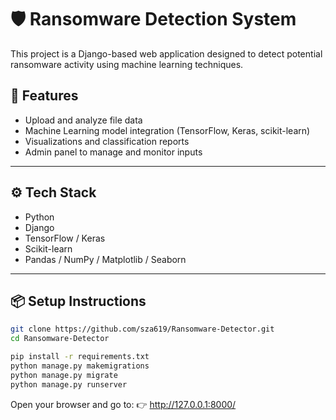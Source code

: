 # 🛡️ Ransomware Detection System

This project is a Django-based web application designed to detect potential ransomware activity using machine learning techniques.

## 🚀 Features

- Upload and analyze file data
- Machine Learning model integration (TensorFlow, Keras, scikit-learn)
- Visualizations and classification reports
- Admin panel to manage and monitor inputs

---

## ⚙️ Tech Stack

- Python
- Django
- TensorFlow / Keras
- Scikit-learn
- Pandas / NumPy / Matplotlib / Seaborn

---

## 📦 Setup Instructions

```bash
git clone https://github.com/sza619/Ransomware-Detector.git
cd Ransomware-Detector

pip install -r requirements.txt
python manage.py makemigrations
python manage.py migrate
python manage.py runserver
```

Open your browser and go to:
👉 http://127.0.0.1:8000/
